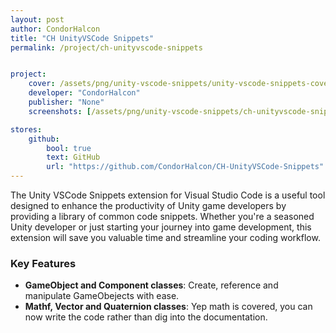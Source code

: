 ```yaml
---
layout: post
author: CondorHalcon
title: "CH UnityVSCode Snippets"
permalink: /project/ch-unityvscode-snippets


project:
    cover: /assets/png/unity-vscode-snippets/unity-vscode-snippets-cover.png
    developer: "CondorHalcon"
    publisher: "None"
    screenshots: [/assets/png/unity-vscode-snippets/ch-unityvscode-snippets-img1.png]

stores:
    github:
        bool: true
        text: GitHub
        url: "https://github.com/CondorHalcon/CH-UnityVSCode-Snippets"
---
```


The Unity VSCode Snippets extension for Visual Studio Code is a useful tool designed to enhance the productivity of Unity game developers by providing a library of common code snippets. Whether you're a seasoned Unity developer or just starting your journey into game development, this extension will save you valuable time and streamline your coding workflow.

### Key Features
- **GameObject and Component classes**: Create, reference and manipulate GameObejects with ease.
- **Mathf, Vector and Quaternion classes**: Yep math is covered, you can now write the code rather than dig into the documentation.
